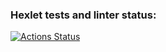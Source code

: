 ### Hexlet tests and linter status:
[![Actions Status](https://github.com/Iamlilfroggy/python-project-50/workflows/hexlet-check/badge.svg)](https://github.com/Iamlilfroggy/python-project-50/actions)